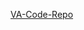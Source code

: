  <p align="center">



<a href="https://github.com/department-of-veterans-affairs/va-code-project-template">VA-Code-Repo</a>
  </p>
</div>
